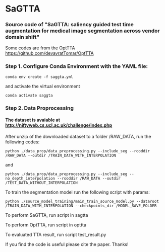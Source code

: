 # SaGTTA
### Source code of  "SaGTTA: saliency guided test time augmentation for medical image segmentation across vendor domain shift"

Some codes are from the OptTTA https://github.com/devavratTomar/OptTTA

### Step 1. Configure Conda Environment with the YAML file:

```commandline
conda env create -f saggta.yml
```
and activate the virtual environment
```commandline
conda activate saggta
```
### Step 2. Data Proprocessing
#### The dataset is avaiable at http://niftyweb.cs.ucl.ac.uk/challenge/index.php
After unzip of the downloaded dataset to a folder /RAW_DATA, run the following codes:
```commandline
python ./data_prop/data_preprocessing.py --include_seg --rooddir /RAW_DATA --outdir /TRAIN_DATA_WITH_INTERPOLATION
```
and 
```commandline
python ./data_prop/data_preprocessing.py --include_seg --no_depth_interpolation --rooddir /RAW_DATA --outdir /TEST_DATA_WITHOUT_INTERPOLATION
```
To train the segmentation model run the following script with params:
```commandline
python ./source_model_training/main_train_source_model.py --dataroot /TRAIN_DATA_WITH_INTERPOLATION --checkpoints_dir /MODEL_SAVE_FOLDER
```


To perform SaGTTA, run script in sagtta

To perform OptTTA, run script in opttta

To evaluated TTA result, run script test_result.py

If you find the code is useful please cite the paper. Thanks!
